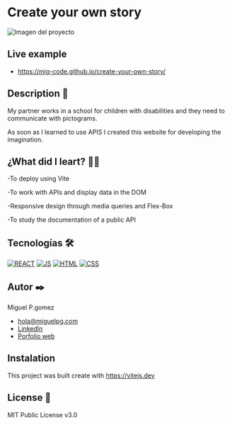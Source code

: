 # Create your own story
![Imagen del proyecto](https://miguelpg.com/images/crea-tu-historia.png?raw=true)


## Live example
- https://mig-code.github.io/create-your-own-story/

## Description 📑

My partner works in a school for children with disabilities and they need to communicate with pictograms.

As soon as I learned to use APIS I created this website for developing the imagination.

## ¿What did I leart? 🙇🏻 
-To deploy using Vite

-To work with APIs and display data in the DOM

-Responsive design through media queries and Flex-Box

-To study the documentation of a public API

## Tecnologías 🛠
<!-- Iconos sacados de: https://github.com/hendrasob/badges/blob/master/README.md y https://github.com/alexandresanlim/Badges4-README.md-Profile -->

[![REACT](https://img.shields.io/badge/-ReactJs-61DAFB?style=for-the-badge&logo=react&logoColor=black)](https://reactjs.org/)
[![JS](https://img.shields.io/badge/JavaScript-F7DF1E?style=for-the-badge&logo=javascript&logoColor=black)](https://es.wikipedia.org/wiki/JavaScript)
[![HTML](https://img.shields.io/badge/HTML5-E34F26?style=for-the-badge&logo=html5&logoColor=white)](https://es.wikipedia.org/wiki/HTML5)
[![CSS](https://img.shields.io/badge/CSS3-1572B6?style=for-the-badge&logo=css3&logoColor=white)](https://es.wikipedia.org/wiki/CSS)

## Autor ✒️
Miguel P.gomez

* [hola@miguelpg.com](hola@miguelpg.com)
* [LinkedIn](https://www.linkedin.com/in/mig-code//)
* [Porfolio web](https://miguelpg.com/)

## Instalation
This project was built create with https://vitejs.dev
  
## License 📄
MIT Public License v3.0
